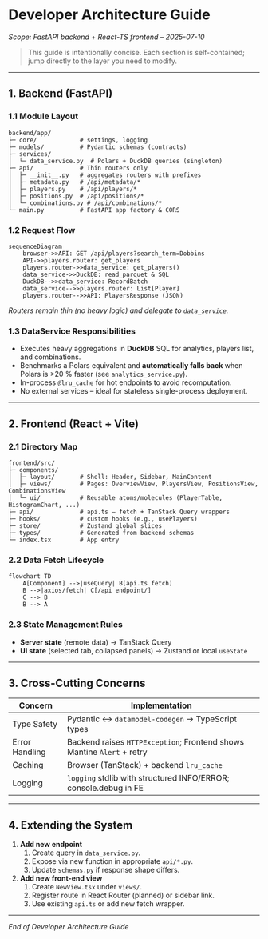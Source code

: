 # Developer Architecture Guide
*Scope: FastAPI backend + React-TS frontend – 2025-07-10*

> This guide is intentionally concise. Each section is self-contained; jump directly to the layer you need to modify.

---

## 1. Backend (FastAPI)
### 1.1 Module Layout
```text
backend/app/
├─ core/            # settings, logging
├─ models/          # Pydantic schemas (contracts)
├─ services/
│  └─ data_service.py  # Polars + DuckDB queries (singleton)
├─ api/             # Thin routers only
│  ├─ __init__.py   # aggregates routers with prefixes
│  ├─ metadata.py   # /api/metadata/*
│  ├─ players.py    # /api/players/*
│  ├─ positions.py  # /api/positions/*
│  └─ combinations.py # /api/combinations/*
└─ main.py          # FastAPI app factory & CORS
```

### 1.2 Request Flow
```mermaid
sequenceDiagram
    browser->>API: GET /api/players?search_term=Dobbins
    API->>players.router: get_players
    players.router->>data_service: get_players()
    data_service->>DuckDB: read_parquet & SQL
    DuckDB-->>data_service: RecordBatch
    data_service-->>players.router: List[Player]
    players.router-->>API: PlayersResponse (JSON)
```
*Routers remain thin (no heavy logic) and delegate to `data_service`.*

### 1.3 DataService Responsibilities
* Executes heavy aggregations in **DuckDB** SQL for analytics, players list, and combinations.
* Benchmarks a Polars equivalent and **automatically falls back** when Polars is >20 % faster (see `analytics_service.py`).
* In-process `@lru_cache` for hot endpoints to avoid recomputation.
* No external services – ideal for stateless single-process deployment.

---

## 2. Frontend (React + Vite)
### 2.1 Directory Map
```text
frontend/src/
├─ components/
│  ├─ layout/       # Shell: Header, Sidebar, MainContent
│  ├─ views/        # Pages: OverviewView, PlayersView, PositionsView, CombinationsView
│  └─ ui/           # Reusable atoms/molecules (PlayerTable, HistogramChart, ...)
├─ api/             # api.ts – fetch + TanStack Query wrappers
├─ hooks/           # custom hooks (e.g., usePlayers)
├─ store/           # Zustand global slices
├─ types/           # Generated from backend schemas
└─ index.tsx        # App entry
```

### 2.2 Data Fetch Lifecycle
```mermaid
flowchart TD
    A[Component] -->|useQuery| B(api.ts fetch)
    B -->|axios/fetch| C[/api endpoint/]
    C --> B
    B --> A
```

### 2.3 State Management Rules
* **Server state** (remote data) → TanStack Query
* **UI state** (selected tab, collapsed panels) → Zustand or local `useState`

---

## 3. Cross-Cutting Concerns
| Concern | Implementation |
|---------|----------------|
| Type Safety | Pydantic ↔ `datamodel-codegen` → TypeScript types |
| Error Handling | Backend raises `HTTPException`; Frontend shows Mantine `Alert` + retry |
| Caching | Browser (TanStack) + backend `lru_cache` |
| Logging | `logging` stdlib with structured INFO/ERROR; console.debug in FE |

---

## 4. Extending the System
1. **Add new endpoint**
   1. Create query in `data_service.py`.
   2. Expose via new function in appropriate `api/*.py`.
   3. Update `schemas.py` if response shape differs.
2. **Add new front-end view**
   1. Create `NewView.tsx` under `views/`.
   2. Register route in React Router (planned) or sidebar link.
   3. Use existing `api.ts` or add new fetch wrapper.

---
*End of Developer Architecture Guide*
